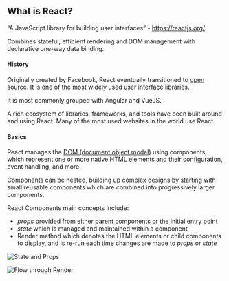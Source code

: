 ## What is React?

“A JavaScript library for building user interfaces” - https://reactjs.org/

Combines stateful, efficient rendering and DOM management with declarative one-way data binding.

#### History

Originally created by Facebook, React eventually transitioned to [open source](https://github.com/facebook/react). It is one of the most widely used user interface libraries. 

It is most commonly grouped with Angular and VueJS.

A rich ecosystem of libraries, frameworks, and tools have been built around and using React. Many of the most used websites in the world use React.

#### Basics

React manages the [DOM (document object model)](https://developer.mozilla.org/en-US/docs/Web/API/Document_Object_Model) using components, which represent one or more native HTML elements and their configuration, event handling, and more. 

Components can be nested, building up complex designs by starting with small reusable components which are combined into progressively larger components.

React Components main concepts include:

* _props_ provided from either parent components or the initial entry point
* _state_ which is managed and maintained within a component
* Render method which denotes the HTML elements or child components to display, and is re-run each time changes are made to _props_ or _state_

![State and Props](/first-to-react/diagrams/stateandprops.png)

![Flow through Render](/first-to-react/diagrams/statepropsrender.png)

